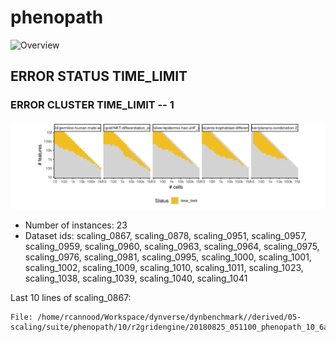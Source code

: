 # phenopath
![Overview](phenopath.svg)

## ERROR STATUS TIME_LIMIT

### ERROR CLUSTER TIME_LIMIT -- 1
![Cluster plot](error_class_plots/phenopath_time_limit_1.png)

 * Number of instances: 23
 * Dataset ids: scaling_0867, scaling_0878, scaling_0951, scaling_0957, scaling_0959, scaling_0960, scaling_0963, scaling_0964, scaling_0975, scaling_0976, scaling_0981, scaling_0995, scaling_1000, scaling_1001, scaling_1002, scaling_1009, scaling_1010, scaling_1011, scaling_1023, scaling_1038, scaling_1039, scaling_1040, scaling_1041

Last 10 lines of scaling_0867:
```
File: /home/rcannood/Workspace/dynverse/dynbenchmark//derived/05-scaling/suite/phenopath/10/r2gridengine/20180825_051100_phenopath_10_6awIlP2ddJ/log/log.867.e.txt
```


